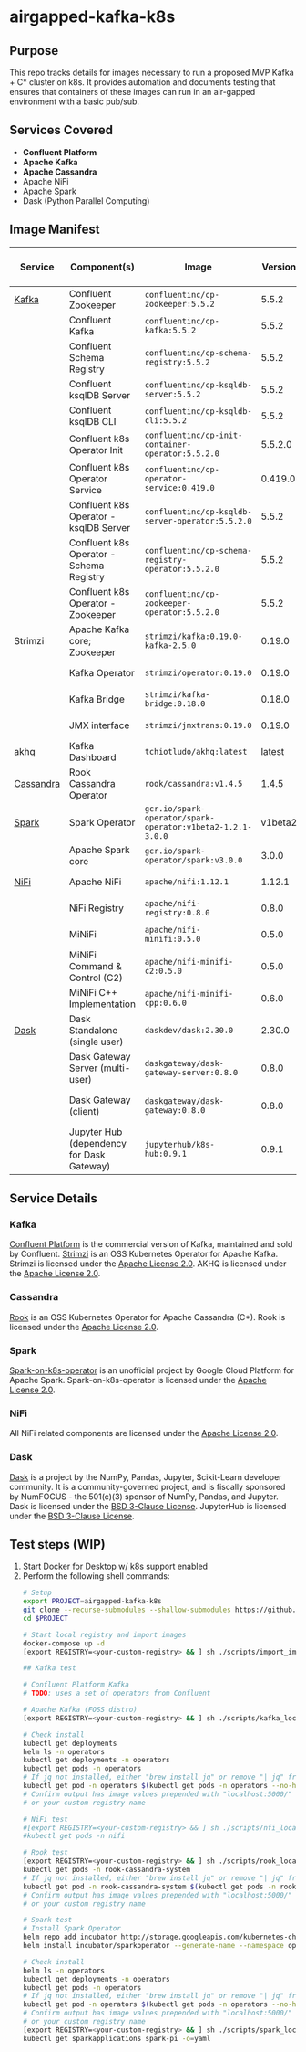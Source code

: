 # airgapped-kafka-k8s

## Purpose
This repo tracks details for images necessary to run a proposed MVP Kafka + C* cluster on k8s. It provides automation and documents testing that ensures that containers of these images can run in an air-gapped environment with a basic pub/sub.

## Services Covered
- **Confluent Platform**
- **Apache Kafka**
- **Apache Cassandra**
- Apache NiFi
- Apache Spark
- Dask (Python Parallel Computing)

## Image Manifest

| Service                 | Component(s)                              | Image                                                      | Version | License              | URL                                                                                     | Needed for MVP? | In IronBank? |
|-------------------------|-------------------------------------------|------------------------------------------------------------|---------|----------------------|-----------------------------------------------------------------------------------------|-----------------|--------------|
| [Kafka](#kafka)         | Confluent Zookeeper                       | `confluentinc/cp-zookeeper:5.5.2`                          | 5.5.2   | Commercial           | https://github.com/confluentinc/cp-docker-images/tree/5.3.3-post/debian/zookeeper       | Yes             | Yes          |
|                         | Confluent Kafka                           | `confluentinc/cp-kafka:5.5.2`                              | 5.5.2   | Commercial           | https://github.com/confluentinc/cp-docker-images/tree/5.3.3-post/debian/kafka           | Yes             | Yes          |
|                         | Confluent Schema Registry                 | `confluentinc/cp-schema-registry:5.5.2`                    | 5.5.2   | Commercial           | https://github.com/confluentinc/cp-docker-images/tree/5.3.3-post/debian/schema-registry | Yes             | Yes          |
|                         | Confluent ksqlDB Server                   | `confluentinc/cp-ksqldb-server:5.5.2`                      | 5.5.2   | Commercial           |                                                                                         | Yes             | Yes          |
|                         | Confluent ksqlDB CLI                      | `confluentinc/cp-ksqldb-cli:5.5.2`                         | 5.5.2   | Commercial           |                                                                                         | Yes             | Yes          |
|                         | Confluent k8s Operator Init               | `confluentinc/cp-init-container-operator:5.5.2.0`          | 5.5.2.0 | Commercial           |                                                                                         | Yes             | No           |
|                         | Confluent k8s Operator Service            | `confluentinc/cp-operator-service:0.419.0`                 | 0.419.0 | Commercial           |                                                                                         | Yes             | No           |
|                         | Confluent k8s Operator - ksqlDB Server    | `confluentinc/cp-ksqldb-server-operator:5.5.2.0`           | 5.5.2   | Commercial           |                                                                                         | Yes             | No           |
|                         | Confluent k8s Operator - Schema Registry  | `confluentinc/cp-schema-registry-operator:5.5.2.0`         | 5.5.2   | Commercial           |                                                                                         | Yes             | No           |
|                         | Confluent k8s Operator - Zookeeper        | `confluentinc/cp-zookeeper-operator:5.5.2.0`               | 5.5.2   | Commercial           |                                                                                         | Yes             | No           |
|Strimzi                  | Apache Kafka core; Zookeeper              | `strimzi/kafka:0.19.0-kafka-2.5.0`                         | 0.19.0  | Apache License 2.0   | https://github.com/strimzi/strimzi-kafka-operator                                       | Yes             | No           |
|                         | Kafka Operator                            | `strimzi/operator:0.19.0`                                  | 0.19.0  | Apache License 2.0   | https://github.com/strimzi/strimzi-kafka-operator                                       | Yes             | No           |
|                         | Kafka Bridge                              | `strimzi/kafka-bridge:0.18.0`                              | 0.18.0  | Apache License 2.0   | https://github.com/strimzi/strimzi-kafka-operator                                       | Yes             | No           |
|                         | JMX interface                             | `strimzi/jmxtrans:0.19.0`                                  | 0.19.0  | Apache License 2.0   | https://github.com/strimzi/strimzi-kafka-operator                                       | Yes             | No           |
|akhq                     | Kafka Dashboard                           | `tchiotludo/akhq:latest`                                   | latest  | Apache License 2.0   | https://github.com/tchiotludo/akhq                                                      | Yes             | No           |
| [Cassandra](#cassandra) | Rook Cassandra Operator                   | `rook/cassandra:v1.4.5`                                    | 1.4.5   | Apache License 2.0   | https://github.com/rook/rook                                                            | Yes             | No           |
| [Spark](#spark)         | Spark Operator                            | `gcr.io/spark-operator/spark-operator:v1beta2-1.2.1-3.0.0` | v1beta2 | Apache License 2.0   | https://github.com/GoogleCloudPlatform/spark-on-k8s-operator                            | No              | No           |
|                         | Apache Spark core                         | `gcr.io/spark-operator/spark:v3.0.0`                       | 3.0.0   | Apache License 2.0   | https://github.com/GoogleCloudPlatform/spark-on-k8s-operator                            | No              | No           |
| [NiFi](#nifi)           | Apache NiFi                               | `apache/nifi:1.12.1`                                       | 1.12.1  | Apache License 2.0   | https://github.com/apache/nifi                                                          | No              | No           |
|                         | NiFi Registry                             | `apache/nifi-registry:0.8.0`                               | 0.8.0   | Apache License 2.0   | https://github.com/apache/nifi-registry                                                 | No              | No           |
|                         | MiNiFi                                    | `apache/nifi-minifi:0.5.0`                                 | 0.5.0   | Apache License 2.0   | https://github.com/apache/nifi-minifi                                                   | No              | No           |
|                         | MiNiFi Command & Control (C2)             | `apache/nifi-minifi-c2:0.5.0`                              | 0.5.0   | Apache License 2.0   | https://github.com/apache/nifi-minifi/tree/master/minifi-c2                             | No              | No           |
|                         | MiNiFi C++ Implementation                 | `apache/nifi-minifi-cpp:0.6.0`                             | 0.6.0   | Apache License 2.0   | https://github.com/apache/nifi-minifi-cpp                                               | No              | No           |
| [Dask](#dask)           | Dask Standalone (single user)             | `daskdev/dask:2.30.0`                                      | 2.30.0  | BSD 3-Clause License | https://github.com/dask/dask-docker                                                     | No              | No           |
|                         | Dask Gateway Server (multi-user)          | `daskgateway/dask-gateway-server:0.8.0`                    | 0.8.0   | BSD 3-Clause License | https://github.com/dask/dask-gateway/tree/master/dask-gateway-server                    | No              | No           |
|                         | Dask Gateway (client)                     | `daskgateway/dask-gateway:0.8.0`                           | 0.8.0   | BSD 3-Clause License | https://github.com/dask/dask-gateway/tree/master/dask-gateway                           | No              | No           |
|                         | Jupyter Hub (dependency for Dask Gateway) | `jupyterhub/k8s-hub:0.9.1`                                 | 0.9.1   | BSD 3-Clause License | https://github.com/apache/nifi-minifi-cpp                                               | No              | No           |

## Service Details

### Kafka
[Confluent Platform](https://docs.confluent.io/current/getting-started.html) is the commercial version of Kafka, maintained and sold by Confluent. 
[Strimzi](https://strimzi.io/docs/operators/latest/deploying.html#deploying-cluster-operator-helm-chart-str) is an OSS Kubernetes Operator for Apache Kafka.
Strimzi is licensed under the [Apache License 2.0](https://github.com/strimzi/strimzi-kafka-operator/blob/master/LICENSE).
AKHQ is licensed under the [Apache License 2.0](https://github.com/tchiotludo/akhq/blob/dev/LICENSE).

### Cassandra
[Rook](https://rook.io/docs/rook/v1.4/cassandra.html) is an OSS Kubernetes Operator for Apache Cassandra (C*).
Rook is licensed under the [Apache License 2.0](https://github.com/rook/rook/blob/master/LICENSE).

### Spark
[Spark-on-k8s-operator](https://github.com/GoogleCloudPlatform/spark-on-k8s-operator/blob/master/docs/quick-start-guide.md) is an unofficial project by Google Cloud Platform for Apache Spark. 
Spark-on-k8s-operator is licensed under the [Apache License 2.0](https://github.com/GoogleCloudPlatform/spark-on-k8s-operator/blob/master/LICENSE).

### NiFi
All NiFi related components are licensed under the [Apache License 2.0](https://github.com/apache/nifi/blob/main/LICENSE).

### Dask
[Dask](https://docs.dask.org/en/latest/) is a project by the NumPy, Pandas, Jupyter, Scikit-Learn developer community. It is a community-governed project, and is fiscally sponsored by NumFOCUS - the 501(c)(3) sponsor of NumPy, Pandas, and Jupyter.
Dask is licensed under the [BSD 3-Clause License](https://github.com/dask/dask/blob/master/LICENSE.txt).
JupyterHub is licensed under the [BSD 3-Clause License](https://github.com/jupyterhub/jupyterhub/blob/master/COPYING.md).

## Test steps (WIP)
1. Start Docker for Desktop w/ k8s support enabled
2. Perform the following shell commands:
    ``` zsh
    # Setup
    export PROJECT=airgapped-kafka-k8s
    git clone --recurse-submodules --shallow-submodules https://github.com/raft-tech/$PROJECT
    cd $PROJECT

    # Start local registry and import images
    docker-compose up -d
    [export REGISTRY=<your-custom-registry> && ] sh ./scripts/import_images.sh

    ## Kafka test

    # Confluent Platform Kafka
    # TODO: uses a set of operators from Confluent

    # Apache Kafka (FOSS distro)
    [export REGISTRY=<your-custom-registry> && ] sh ./scripts/kafka_local.sh

    # Check install
    kubectl get deployments
    helm ls -n operators
    kubectl get deployments -n operators
    kubectl get pods -n operators
    # If jq not installed, either "brew install jq" or remove "| jq" from below
    kubectl get pod -n operators $(kubectl get pods -n operators --no-headers -o custom-columns=":metadata.name") -o jsonpath='{$.spec.containers[*].env[3:]}' | jq
    # Confirm output has image values prepended with "localhost:5000/" 
    # or your custom registry name

    # NiFi test
    #[export REGISTRY=<your-custom-registry> && ] sh ./scripts/nfi_local.sh
    #kubectl get pods -n nifi

    # Rook test
    [export REGISTRY=<your-custom-registry> && ] sh ./scripts/rook_local.sh
    kubectl get pods -n rook-cassandra-system
    # If jq not installed, either "brew install jq" or remove "| jq" from below
    kubectl get pod -n rook-cassandra-system $(kubectl get pods -n rook-cassandra-system --no-headers -o custom-columns=":metadata.name") -o jsonpath='{$.spec.containers[*].env[3:]}' | jq
    # Confirm output has image values prepended with "localhost:5000/" 
    # or your custom registry name    

    # Spark test
    # Install Spark Operator
    helm repo add incubator http://storage.googleapis.com/kubernetes-charts-incubator
    helm install incubator/sparkoperator --generate-name --namespace operators --set sparkJobNamespace=default

    # Check install
    helm ls -n operators
    kubectl get deployments -n operators
    kubectl get pods -n operators
    # If jq not installed, either "brew install jq" or remove "| jq" from below
    kubectl get pod -n operators $(kubectl get pods -n operators --no-headers -o custom-columns=":metadata.name") -o jsonpath='{$.spec.containers[*].env[3:]}' | jq
    # Confirm output has image values prepended with "localhost:5000/" 
    # or your custom registry name
    [export REGISTRY=<your-custom-registry> && ] sh ./scripts/spark_local.sh
    kubectl get sparkapplications spark-pi -o=yaml
    ```
